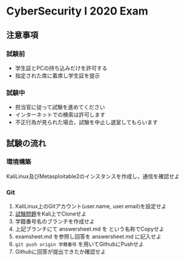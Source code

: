 # CyberSecurity I 2020 Exam

## 注意事項

### 試験前

- 学生証とPCの持ち込みだけを許可する
- 指定された席に着席し学生証を提示

### 試験中

- 担当官に従って試験を進めてください
- インターネットでの検索は許可します
- 不正行為が見られた場合，試験を中止し退室してもらいます

## 試験の流れ

### 環境構築

KaliLinux及びMetasploitable2のインスタンスを作成し，通信を確認せよ

### Git

1. KaliLinux上のGitアカウント(user.name, user.email)を設定せよ
2. [試験問題](https://github.com/omas-public/exam20201125)をKali上でCloneせよ
3. 学籍番号名のブランチを作成せよ
4. 上記ブランチにて answersheet.md を という名称でCopyせよ
5. examsheet.md を参照し回答を answersheet.md に記入せよ
6. ```git push origin 学籍番号``` を用いてGithubにPushせよ
7. Githubに回答が提出できたか確認せよ